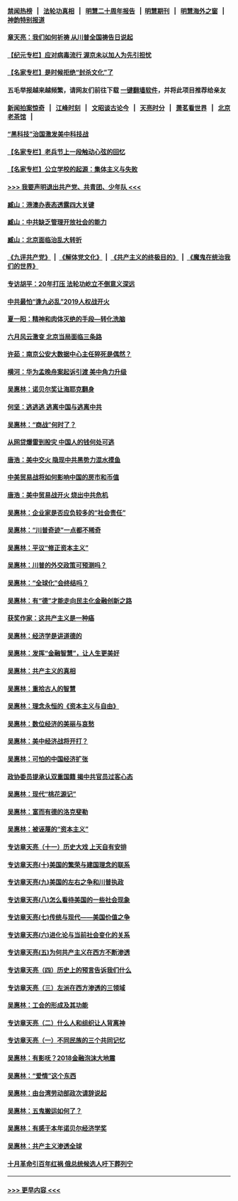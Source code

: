 #### [禁闻热榜](热点新闻.md?=0)  &nbsp;&nbsp;|&nbsp;&nbsp; [法轮功真相](https://github.com/gfw-breaker/truth/blob/master/README.md?=0) &nbsp;&nbsp;|&nbsp;&nbsp; [明慧二十周年报告](https://github.com/gfw-breaker/mh-reports/blob/master/README.md?=0) &nbsp;&nbsp;|&nbsp;&nbsp;[明慧期刊](https://github.com/gfw-breaker/mh-qikan) &nbsp;&nbsp;|&nbsp;&nbsp; [明慧海外之窗](https://github.com/gfw-breaker/mh-news/blob/master/README.md?=0) &nbsp;&nbsp;|&nbsp;&nbsp; [神韵特别报道](https://github.com/gfw-breaker/mh-news/blob/master/shenyun.md?=0)
#### [章天亮：我们如何祈祷 从川普全国祷告日说起](../pages/nsc423/n11944627.md?t=03190431) 
#### [【纪元专栏】应对病毒流行 渥京未以加人为先引担忧](../pages/nsc423/n11875714.md?t=03190431) 
#### [【名家专栏】是时候拒绝“封杀文化”了](../pages/nsc423/n11814093.md?t=03190431) 
#### 五毛举报越来越频繁，请网友们前往下载 [一键翻墙软件](https://github.com/gfw-breaker/ssr-accounts)，并将此项目推荐给亲友
#### [新闻拍案惊奇](https://github.com/gfw-breaker/banned-news/blob/master/pages/link4.md) &nbsp;&nbsp;|&nbsp;&nbsp; [江峰时刻](https://github.com/gfw-breaker/banned-news/blob/master/pages/link4.md) &nbsp;&nbsp;|&nbsp;&nbsp; [文昭谈古论今](https://github.com/gfw-breaker/banned-news/blob/master/pages/link4.md) &nbsp;&nbsp;|&nbsp;&nbsp; [天亮时分](https://github.com/gfw-breaker/banned-news/blob/master/pages/link4.md) &nbsp;&nbsp;|&nbsp;&nbsp; [萧茗看世界](https://github.com/gfw-breaker/banned-news/blob/master/pages/link4.md) &nbsp;&nbsp;|&nbsp;&nbsp; [北京老茶馆](https://github.com/gfw-breaker/banned-news/blob/master/pages/link4.md) &nbsp;&nbsp;|&nbsp;&nbsp; 
#### [“黑科技”治国激发美中科技战](../pages/nsc423/n11638056.md?t=03190431) 
#### [【名家专栏】老兵节上一段触动心弦的回忆](../pages/nsc423/n11646016.md?t=03190431) 
#### [【名家专栏】公立学校的起源：集体主义与失败](../pages/nsc423/n11601833.md?t=03190431) 
#### [>>> 我要声明退出共产党、共青团、少年队 <<<](https://github.com/begood0513/goodnews/blob/master/quit/letter.md) 
#### [臧山：港澳办表态透露四大关键](../pages/nsc423/n11421628.md?t=03190431) 
#### [臧山：中共缺乏管理开放社会的能力](../pages/nsc423/n11407457.md?t=03190431) 
#### [臧山：北京面临治乱大转折](../pages/nsc423/n11406895.md?t=03190431) 
#### [《九评共产党》](https://github.com/begood0513/9ping.md/blob/master/README.md) &nbsp;|&nbsp; [《解体党文化》](../../../../jtdwh.md/blob/master/README.md)  &nbsp;|&nbsp; [《共产主义的终极目的》](../../../../gczydzjmd.md/blob/master/README.md) &nbsp;|&nbsp; [《魔鬼在统治我们的世界》](../../../../mgztzwmdsj.md/blob/master/README.md) 
#### [专访胡平：20年打压 法轮功屹立不倒意义深远](../pages/nsc423/n11398800.md?t=03190431) 
#### [中共最怕“逢九必乱”2019人权战开火](../pages/nsc423/n11385248.md?t=03190431) 
#### [夏一阳：精神和肉体灭绝的手段—转化洗脑](../pages/nsc423/n11368250.md?t=03190431) 
#### [六月风云激变 北京当局面临三条路](../pages/nsc423/n11313668.md?t=03190431) 
#### [许茹：南京公安大数据中心主任猝死是偶然？](../pages/nsc423/n11064744.md?t=03190431) 
#### [横河：华为孟晚舟案起诉引渡 美中角力升级](../pages/nsc423/n11027230.md?t=03190431) 
#### [吴惠林：诺贝尔奖让海耶克翻身](../pages/nsc423/n10890049.md?t=03190431) 
#### [何坚：逃逃逃 逃离中国与逃离中共](../pages/nsc423/n10592891.md?t=03190431) 
#### [吴惠林：“商战”何时了？](../pages/nsc423/n10573558.md?t=03190431) 
#### [从网贷爆雷到股灾 中国人的钱何处可逃](../pages/nsc423/n10572800.md?t=03190431) 
#### [唐浩：美中交火 隐现中共黑势力混水摸鱼](../pages/nsc423/n10544040.md?t=03190431) 
#### [中美贸易战将如何影响中国的房市和币值](../pages/nsc423/n10543697.md?t=03190431) 
#### [唐浩：美中贸易战开火 烧出中共危机](../pages/nsc423/n10540126.md?t=03190431) 
#### [吴惠林：企业家是否应负较多的“社会责任”](../pages/nsc423/n10535022.md?t=03190431) 
#### [吴惠林：“川普奇迹”一点都不稀奇](../pages/nsc423/n10512808.md?t=03190431) 
#### [吴惠林：平议“修正资本主义”](../pages/nsc423/n10495724.md?t=03190431) 
#### [吴惠林：川普的外交政策可预测吗？](../pages/nsc423/n10462387.md?t=03190431) 
#### [吴惠林：“全球化”会终结吗？](../pages/nsc423/n10452838.md?t=03190431) 
#### [吴惠林：有“德”才能走向民主化金融创新之路](../pages/nsc423/n10432292.md?t=03190431) 
#### [获奖作家：这共产主义是一种癌](../pages/nsc423/n10431541.md?t=03190431) 
#### [吴惠林：经济学是讲道德的](../pages/nsc423/n10398014.md?t=03190431) 
#### [吴惠林：发挥“金融智慧”，让人生更美好](../pages/nsc423/n10375019.md?t=03190431) 
#### [吴惠林：共产主义的真相](../pages/nsc423/n10351394.md?t=03190431) 
#### [吴惠林：重拾古人的智慧](../pages/nsc423/n10337691.md?t=03190431) 
#### [吴惠林：理念永恒的《资本主义与自由》](../pages/nsc423/n10316274.md?t=03190431) 
#### [吴惠林：数位经济的美丽与哀愁](../pages/nsc423/n10292946.md?t=03190431) 
#### [吴惠林：美中经济战将开打？](../pages/nsc423/n10258825.md?t=03190431) 
#### [吴惠林：可怕的中国经济扩张](../pages/nsc423/n10219147.md?t=03190431) 
#### [政协委员提承认双重国籍 揭中共官员过客心态](../pages/nsc423/n10208809.md?t=03190431) 
#### [吴惠林：现代“桃花源记”](../pages/nsc423/n10185234.md?t=03190431) 
#### [吴惠林：富而有德的洛克斐勒](../pages/nsc423/n10142264.md?t=03190431) 
#### [吴惠林：被诬蔑的“资本主义”](../pages/nsc423/n10124816.md?t=03190431) 
#### [专访章天亮（十一）历史大戏 上天自有安排](../pages/nsc423/n10094905.md?t=03190431) 
#### [专访章天亮(十)美国的繁荣与建国理念的联系](../pages/nsc423/n10094899.md?t=03190431) 
#### [专访章天亮(九)美国的左右之争和川普执政](../pages/nsc423/n10094889.md?t=03190431) 
#### [专访章天亮(八)怎么看待美国的一些社会现象](../pages/nsc423/n10094857.md?t=03190431) 
#### [专访章天亮(七)传统与现代——美国价值之争](../pages/nsc423/n10093140.md?t=03190431) 
#### [专访章天亮(六)进化论与当前社会变化的关系](../pages/nsc423/n10092036.md?t=03190431) 
#### [专访章天亮(五)为何共产主义在西方不断渗透](../pages/nsc423/n10083620.md?t=03190431) 
#### [专访章天亮（四）历史上的预言告诉我们什么](../pages/nsc423/n10083606.md?t=03190431) 
#### [专访章天亮（三）左派在西方渗透的三领域](../pages/nsc423/n10081115.md?t=03190431) 
#### [吴惠林：工会的形成及其功能](../pages/nsc423/n10080633.md?t=03190431) 
#### [专访章天亮（二）什么人和组织让人背离神](../pages/nsc423/n10076637.md?t=03190431) 
#### [专访章天亮（一）不同民族的三个共同记忆](../pages/nsc423/n10074188.md?t=03190431) 
#### [吴惠林：有影呒？2018金融泡沫大地震](../pages/nsc423/n10040534.md?t=03190431) 
#### [吴惠林：“爱情”这个东西](../pages/nsc423/n10019423.md?t=03190431) 
#### [吴惠林：由台湾劳动部政次请辞说起](../pages/nsc423/n9979679.md?t=03190431) 
#### [吴惠林：五鬼搬运如何了？](../pages/nsc423/n9925338.md?t=03190431) 
#### [吴惠林：有感于本年诺贝尔经济学奖](../pages/nsc423/n9871883.md?t=03190431) 
#### [吴惠林：共产主义渗透全球](../pages/nsc423/n9812748.md?t=03190431) 
#### [十月革命引百年红祸 俄总统候选人吁下葬列宁](../pages/nsc423/n9810182.md?t=03190431) 

----
#### [ >>> 更早内容 <<< ](../indexes/nsc423-earlier.md)
